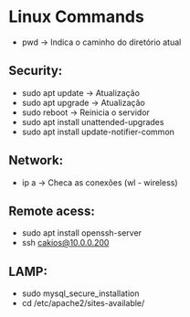 # Linux Commands

- pwd -> Indica o caminho do diretório atual

## Security:

- sudo apt update -> Atualização
- sudo apt upgrade -> Atualização
- sudo reboot -> Reinicia o servidor
- sudo apt install unattended-upgrades
- sudo apt install update-notifier-common

## Network:

- ip a -> Checa as conexões (wl - wireless)

## Remote acess:

- sudo apt install openssh-server
- ssh cakios@10.0.0.200

## LAMP:

- sudo mysql_secure_installation
- cd /etc/apache2/sites-available/

